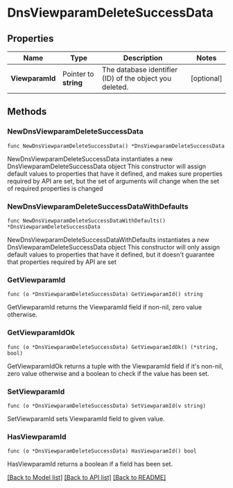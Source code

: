# DnsViewparamDeleteSuccessData

## Properties

Name | Type | Description | Notes
------------ | ------------- | ------------- | -------------
**ViewparamId** | Pointer to **string** | The database identifier (ID) of the object you deleted. | [optional] 

## Methods

### NewDnsViewparamDeleteSuccessData

`func NewDnsViewparamDeleteSuccessData() *DnsViewparamDeleteSuccessData`

NewDnsViewparamDeleteSuccessData instantiates a new DnsViewparamDeleteSuccessData object
This constructor will assign default values to properties that have it defined,
and makes sure properties required by API are set, but the set of arguments
will change when the set of required properties is changed

### NewDnsViewparamDeleteSuccessDataWithDefaults

`func NewDnsViewparamDeleteSuccessDataWithDefaults() *DnsViewparamDeleteSuccessData`

NewDnsViewparamDeleteSuccessDataWithDefaults instantiates a new DnsViewparamDeleteSuccessData object
This constructor will only assign default values to properties that have it defined,
but it doesn't guarantee that properties required by API are set

### GetViewparamId

`func (o *DnsViewparamDeleteSuccessData) GetViewparamId() string`

GetViewparamId returns the ViewparamId field if non-nil, zero value otherwise.

### GetViewparamIdOk

`func (o *DnsViewparamDeleteSuccessData) GetViewparamIdOk() (*string, bool)`

GetViewparamIdOk returns a tuple with the ViewparamId field if it's non-nil, zero value otherwise
and a boolean to check if the value has been set.

### SetViewparamId

`func (o *DnsViewparamDeleteSuccessData) SetViewparamId(v string)`

SetViewparamId sets ViewparamId field to given value.

### HasViewparamId

`func (o *DnsViewparamDeleteSuccessData) HasViewparamId() bool`

HasViewparamId returns a boolean if a field has been set.


[[Back to Model list]](../README.md#documentation-for-models) [[Back to API list]](../README.md#documentation-for-api-endpoints) [[Back to README]](../README.md)


